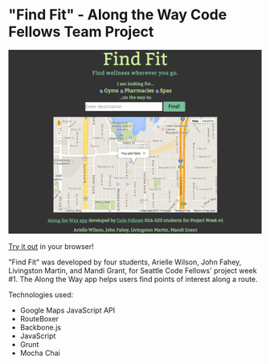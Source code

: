 "Find Fit" - Along the Way Code Fellows Team Project
========================
![Alt text](/screenshots/find-fit-screenshot.png?raw=true "Find Fit Screenshot")

<a href="http://blooming-escarpment-7994.herokuapp.com/">Try it out</a> in your browser!

"Find Fit" was developed by four students, Arielle Wilson, John Fahey, Livingston Martin, and Mandi Grant, for Seattle Code Fellows' project week #1. The Along the Way app helps users find points of interest along a route.

Technologies used:
* Google Maps JavaScript API
* RouteBoxer
* Backbone.js
* JavaScript
* Grunt
* Mocha Chai

